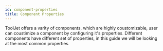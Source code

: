 ```yaml
---
id: component-properties
title: Component Properties
---
```


ToolJet offers a varity of components, which are highly coustomizable, user can coustimize a component by configuring it's properties. Different components have different set of properties, in this guide we will be looking at the most common properties.